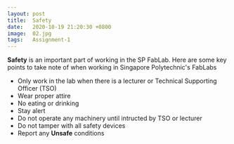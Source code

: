 ```yaml
---
layout: post
title:  Safety
date:   2020-10-19 21:20:30 +0800
image:  02.jpg
tags:   Assignment-1
---
```

<strong>Safety</strong> is an important part of working in the SP FabLab. Here are some key points to take note of when working in Singapore Polytechnic's FabLabs

* Only work in the lab when there is a lecturer or Technical Supporting Officer	(TSO)
* Wear proper attire 
* No eating or drinking
* Stay alert
* Do not operate any machinery until intructed by TSO or lecturer
* Do not tamper with all safety devices
* Report any <strong>Unsafe</strong> conditions 



